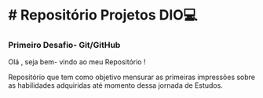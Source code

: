 # # Repositório Projetos DIO:computer:

###  Primeiro Desafio- Git/GitHub 

Olá , seja bem- vindo ao meu Repositório !

Repositório que tem como objetivo mensurar as primeiras impressões sobre as habilidades adquiridas até  momento dessa jornada de Estudos.







### 







